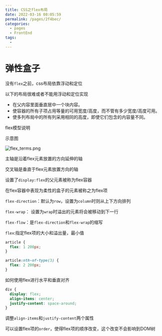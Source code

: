 ```yaml
---
title: CSS之flex布局 
date: 2022-03-16 08:05:59
permalink: /pages/2f4bec/
categories:
  - pages
  - FrontEnd
tags:
  - 
---
```

# 弹性盒子

没有`flex`之前，css布局依靠浮动和定位

以下的布局很难或者不能用浮动和定位实现

- 在父内容里面垂直居中一个块内容。
- 使容器的所有子项占用等量的可用宽度/高度，而不管有多少宽度/高度可用。
- 使多列布局中的所有列采用相同的高度，即使它们包含的内容量不同。

flex模型说明

示意图

![flex_terms.png](http://img.jyehn.xyz/flex.png)

主轴是沿着flex元素放置的方向延伸的轴

交叉轴是垂直于flex元素放置方向的轴

设置了`display:flex`的父元素被称为flex容器

在flex容器中表现为柔性的盒子的元素被称之为flex项

`flex-direction`：默认为`row`，设置为`column`时则从上下方向排列

`flex-wrap`： 设置为`wrap`时溢出的元素将会被移动到下一行

`flex-flow`：是`flex-direction`和`flex-wrap`的缩写

`flex`:指定flex项的大小和溢出量，最小值

```css
article {
  flex: 1 200px;
}

article:nth-of-type(3) {
  flex: 2 200px;
}
```

如何使用flex进行水平和垂直对齐

```css
div {
  display: flex;
  align-items: center;
  justify-content: space-around;
}
```

调整`align-items`和`justify-content`两个属性

可以设置flex项的`order`，使得flex项的顺序改变，这个改变不会影响到DOM树

